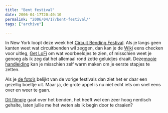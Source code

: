 ```yaml
---
title: "Bent festival"
date: 2006-04-17T20:40:10
permalink: "2006/04/17/bent-festival/"
tags: ["archive"]

---
```

In New York loopt deze week het [Circuit Bending Festival](http://www.bentfestival.org/ "http://www.bentfestival.org/"). Als je langs geen kanten weet wat circuitbenden wil zeggen, dan kan je de [Wiki](http://en.wikipedia.org/wiki/Circuit_bending "http://en.wikipedia.org/wiki/Circuit_bending") eens checken voor uitleg, [Get LoFi](http://www.getlofi.com/ "http://www.getlofi.com/") om wat voorbeeldjes te zien, of misschien weet je genoeg als ik zeg dat het allemaal rond zotte geluidjes draait. Deze[mooie handleiding](http://www-us.flickr.com/photos/papelcontinuo/62134040/in/set-1342224/ "http://www-us.flickr.com/photos/papelcontinuo/62134040/in/set-1342224/") kan je misschien zelf warm maken om je eerste stapjes te zetten.

Als je [de foto’s](http://www.bentfestival.org/photos.html "http://www.bentfestival.org/photos.html") belijkt van de vorige festivals dan ziet het er daar een gezellig boeltje uit. Maar ja, de grote appel is nu niet echt iets om snel eens over en weer te gaan.

[Dit filmpje](http://www.nyc24.org/2006/issue4/story01/index.html# "http://www.nyc24.org/2006/issue4/story01/index.html#") gaat over het benden, het heeft wel een zeer hoog nerdisch gehalte, laten jullie me het weten als ik begin door te draaien?
